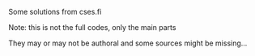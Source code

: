 Some solutions from cses.fi

Note: this is not the full codes, only the main parts

They may or may not be authoral and some sources might be missing...